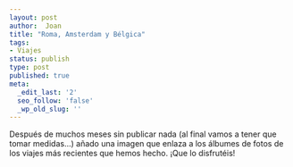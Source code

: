 ```yaml
---
layout: post
author:  Joan
title: "Roma, Amsterdam y Bélgica"
tags:
- Viajes
status: publish
type: post
published: true
meta:
  _edit_last: '2'
  seo_follow: 'false'
  _wp_old_slug: ''
---
```

Después de muchos meses sin publicar nada (al final vamos a tener que tomar medidas...) añado una imagen que enlaza a los álbumes de fotos de los viajes más recientes que hemos hecho. ¡Que lo disfrutéis!

<a href="http://www.flickr.com/photos/lerion/sets/"><img src="http://farm5.static.flickr.com/4117/4913339018_f0eeb20eb9_z.jpg" alt="" /></a>
